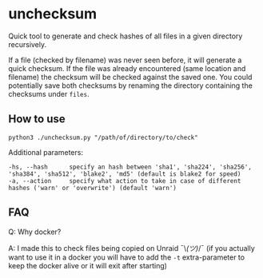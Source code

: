 # unchecksum

Quick tool to generate and check hashes of all files in a given directory recursively.

If a file (checked by filename) was never seen before, it will generate a quick checksum. If the file was already encountered (same location and filename) the checksum will be checked against the saved one. You could potentially save both checksums by renaming the directory containing the checksums under `files`.

## How to use
```
python3 ./unchecksum.py "/path/of/directory/to/check"
```

Additional parameters:
```
-hs, --hash      specify an hash between 'sha1', 'sha224', 'sha256', 'sha384', 'sha512', 'blake2', 'md5' (default is blake2 for speed)
-a, --action     specify what action to take in case of different hashes ('warn' or 'overwrite') (default 'warn')
```


## FAQ
Q: Why docker?

A: I made this to check files being copied on Unraid ¯\\_(ツ)_/¯ (if you actually want to use it in a docker you will have to add the `-t` extra-parameter to keep the docker alive or it will exit after starting)
